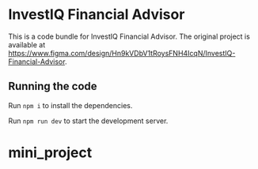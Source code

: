 
  # InvestIQ Financial Advisor

  This is a code bundle for InvestIQ Financial Advisor. The original project is available at https://www.figma.com/design/Hn9kVDbV1tRoysFNH4IcqN/InvestIQ-Financial-Advisor.

  ## Running the code

  Run `npm i` to install the dependencies.

  Run `npm run dev` to start the development server.
  # mini_project
